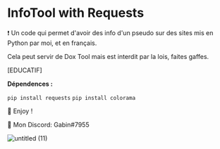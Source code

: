 # InfoTool with Requests
❗ Un code qui permet d'avoir des info d'un pseudo sur des sites mis en Python par moi, et en français.

Cela peut servir de Dox Tool mais est interdit par la lois, faites gaffes.

[EDUCATIF]

__Dépendences :__

```pip install requests```
```pip install colorama```

💖 Enjoy !

🎫 Mon Discord: Gabin#7955

![untitled (11)](https://user-images.githubusercontent.com/79531012/121406495-7ca18100-c95e-11eb-8a37-1fb3b0462558.png)
